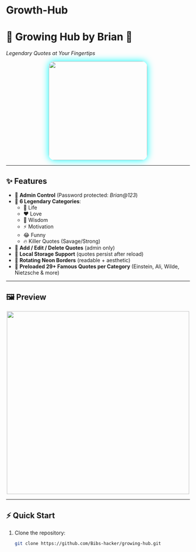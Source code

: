 # Growth-Hub
# 🌌 Growing Hub by Brian 👾  
*Legendary Quotes at Your Fingertips*  

<p align="center">
  <img src="https://files.catbox.moe/en7ucv.jpeg" width="270" style="border-radius:15px; box-shadow:0 0 20px #0ff;">
</p>

---

## ✨ Features
- 🔐 **Admin Control** (Password protected: *Brian@123*)  
- 📜 **6 Legendary Categories**:
  - 🌱 Life
  - ❤️ Love
  - 🌌 Wisdom
  - ⚡ Motivation
  - 😂 Funny
  - 🔥 Killer Quotes (Savage/Strong)  
- 📝 **Add / Edit / Delete Quotes** (admin only)  
- 💾 **Local Storage Support** (quotes persist after reload)  
- 🎨 **Rotating Neon Borders** (readable + aesthetic)  
- 🚀 **Preloaded 29+ Famous Quotes per Category** (Einstein, Ali, Wilde, Nietzsche & more)  

---

## 🖼️ Preview
<p align="center">
  <img src="https://i.imgur.com/zYIlgBl.gif" width="500">  
</p>  

---

## ⚡ Quick Start
1. Clone the repository:
   ```bash
   git clone https://github.com/Bibs-hacker/growing-hub.git
